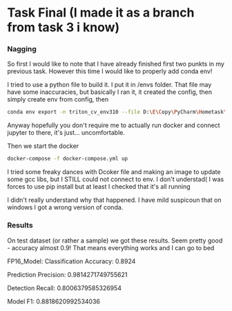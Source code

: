 # Task Final (I made it as a branch from task 3 i know)

### Nagging

So first I would like to note that I have already finished first two punkts in my previous task. However this time I would like to properly add conda env!

I tried to use a python file to build it. I put it in /envs folder. That file may have some inaccuracies, but basically I ran it, it created the config, then simply create env from config, then 

```bash
conda env export -n triton_cv_env310 --file D:\E\Copy\PyCharm\Hometask\ml_hard_models_2025\hw3\envs\triton_cv_env310.env
```

Anyway hopefully you don't require me to actually run docker and connect jupyter to there, it's just... uncomfortable.

Then we start the docker

```bash
docker-compose -f docker-compose.yml up
```

I tried some freaky dances with Dcoker file and making an image to update some gcc libs, but I STILL could not connect to env. I don't understad( I was forces to use pip install but at least I checked that it's all running

I didn't really understand why that happened. I have mild suspicoun that on windows I got a wrong version of conda.

### Results
On test dataset (or rather a sample) we got these results. Seem pretty good - accuracy almost 0.9!
That means everything works and I can go to bed

FP16_Model:
Classification Accuracy: 0.8924

Prediction Precision: 0.9814271749755621

Detection Recall: 0.8006379585326954

Model F1: 0.8818620992534036